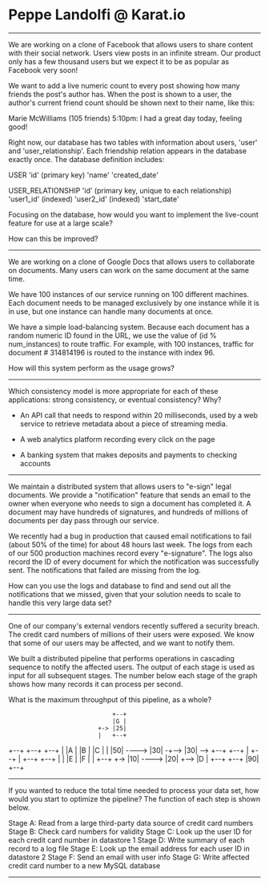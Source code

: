 # Peppe Landolfi @ Karat.io

-----

We are working on a clone of Facebook that allows users to share content with their social network. Users view posts in an infinite stream. Our product only has a few thousand users but we expect it to be as popular as Facebook very soon!

We want to add a live numeric count to every post showing how many friends the post's author has. When the post is shown to a user, the author's current friend count should be shown next to their name, like this:

Marie McWilliams (105 friends) 5:10pm:
I had a great day today, feeling good!

Right now, our database has two tables with information about users, 'user' and 'user_relationship'. Each friendship relation appears in the database exactly once. The database definition includes:

USER
  'id' (primary key)
  'name'
  'created_date'

USER_RELATIONSHIP
  'id' (primary key, unique to each relationship)
  'user1_id' (indexed)
  'user2_id' (indexed)
  'start_date'

Focusing on the database, how would you want to implement the live-count feature for use at a large scale?

How can this be improved?

----

We are working on a clone of Google Docs that allows users to collaborate on documents. Many users can work on the same document at the same time.

We have 100 instances of our service running on 100 different machines. Each document needs to be managed exclusively by one instance while it is in use, but one instance can handle many documents at once.

We have a simple load-balancing system. Because each document has a random numeric ID found in the URL, we use the value of (id % num_instances) to route traffic. For example, with 100 instances, traffic for document # 314814196 is routed to the instance with index 96.

How will this system perform as the usage grows?

----

Which consistency model is more appropriate for each of these applications: strong consistency, or eventual consistency? Why?

- An API call that needs to respond within 20 milliseconds, used by a web service to retrieve metadata about a piece of streaming media.

- A web analytics platform recording every click on the page

- A banking system that makes deposits and payments to checking accounts

-----

We maintain a distributed system that allows users to "e-sign" legal documents. We provide a "notification" feature that sends an email to the owner when everyone who needs to sign a document has completed it. A document may have hundreds of signatures, and hundreds of millions of documents per day pass through our service.

We recently had a bug in production that caused email notifications to fail (about 50% of the time) for about 48 hours last week. The logs from each of our 500 production machines record every "e-signature". The logs also record the ID of every document for which the notification was successfully sent. The notifications that failed are missing from the log.

How can you use the logs and database to find and send out all the notifications that we missed, given that your solution needs to scale to handle this very large data set?

-----

One of our company's external vendors recently suffered a security breach. The credit card numbers of millions of their users were exposed. We know that some of our users may be affected, and we want to notify them.

We built a distributed pipeline that performs operations in cascading sequence to notify the affected users. The output of each stage is used as input for all subsequent stages. The number below each stage of the graph shows how many records it can process per second.

What is the maximum throughput of this pipeline, as a whole?

                                 +--+
                                 |G |
                             +-> |25|
                             |   +--+
+--+       +--+       +--+   |
|A |       |B |       |C |   |
|50| ----> |30| -+--> |30| -->
+--+       +--+  |    +--+   |   +--+       +--+
                 |           |   |E |       |F |
                 |    +--+   +-> |10| ----> |20|
                 +--> |D |       +--+       +--+
                      |90|
                      +--+

---

If you wanted to reduce the total time needed to process your data set, how would you start to optimize the pipeline? The function of each step is shown below.

Stage A: Read from a large third-party data source of credit card numbers
Stage B: Check card numbers for validity
Stage C: Look up the user ID for each credit card number in datastore 1
Stage D: Write summary of each record to a log file
Stage E: Look up the email address for each user ID in datastore 2
Stage F: Send an email with user info
Stage G: Write affected credit card number to a new MySQL database

-----
